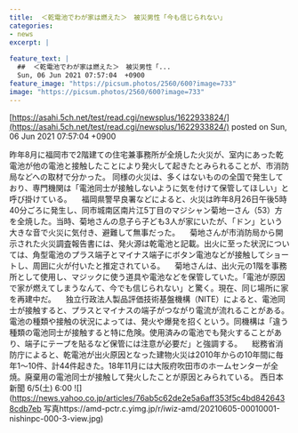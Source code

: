 ```yaml
---
title:  ＜乾電池でわが家は燃えた＞　被災男性「今も信じられない」  
categories:
- news
excerpt: |
  
feature_text: |
  ##  ＜乾電池でわが家は燃えた＞　被災男性「...
  Sun, 06 Jun 2021 07:57:04  +0900
feature_image: "https://picsum.photos/2560/600?image=733"
image: "https://picsum.photos/2560/600?image=733"
---
```


[https://asahi.5ch.net/test/read.cgi/newsplus/1622933824/](https://asahi.5ch.net/test/read.cgi/newsplus/1622933824/)
posted on Sun, 06 Jun 2021 07:57:04  +0900

<!--more-->

昨年8月に福岡市で2階建ての住宅兼事務所が全焼した火災が、室内にあった乾電池が他の電池と接触したことにより発火して起きたとみられることが、市消防局などへの取材で分かった。 同様の火災は、多くはないものの全国で発生しており、専門機関は「電池同士が接触しないように気を付けて保管してほしい」と呼び掛けている。 　福岡県警早良署などによると、火災は昨年8月26日午後5時40分ごろに発生し、同市城南区南片江5丁目のマジシャン菊地一さん（53）方を全焼した。当時、菊地さんの息子ら子ども3人が家にいたが、「ドン」という大きな音で火災に気付き、避難して無事だった。 　菊地さんが市消防局から開示された火災調査報告書には、発火源は乾電池と記載。出火に至った状況については、角型電池のプラス端子とマイナス端子にボタン電池などが接触してショートし、周囲に火が付いたと推定されている。 　菊地さんは、出火元の1階を事務所として使用し、マジックに使う道具や電池などを保管していた。「電池が原因で家が燃えてしまうなんて、今でも信じられない」と驚く。現在、同じ場所に家を再建中だ。 　独立行政法人製品評価技術基盤機構（NITE）によると、電池同士が接触すると、プラスとマイナスの端子がつながり電流が流れることがある。電池の種類や接触の状況によっては、発火や爆発を招くという。同機構は「違う種類の電池同士が接触すると特に危険。使用済みの電池でも発火することがあり、端子にテープを貼るなど保管には注意が必要だ」と強調する。 　総務省消防庁によると、乾電池が出火原因となった建物火災は2010年からの10年間に毎年1〜10件、計44件起きた。18年11月には大阪府吹田市のホームセンターが全焼。廃棄用の電池同士が接触して発火したことが原因とみられている。 西日本新聞 6/5(土) 6:00 ![](https://news.yahoo.co.jp/articles/76ab5c62de2e5a6aff353f5c4bd8426438cdb7eb 写真https://amd-pctr.c.yimg.jp/r/iwiz-amd/20210605-00010001-nishinpc-000-3-view.jpg)
